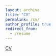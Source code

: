 ```yaml
---
layout: archive
title: "CV"
permalink: /cv/
author_profile: true
redirect_from:
  - /resume
---
```


<!--{% include base_path %} -->
<a href="https://saichandchintala.github.io/CV.pdf">CV</a>
